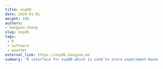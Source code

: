 ```yaml
---
title: expDB
date: 2020-01-01
weight: 100
authors:
- bangyou-zheng
slug: expdb
tags:
 - R
 - software
 - weather
external_link: https://expdb.bangyou.me
summary: "R interface for expDB which is used to store experiment-based data."
---
```

 